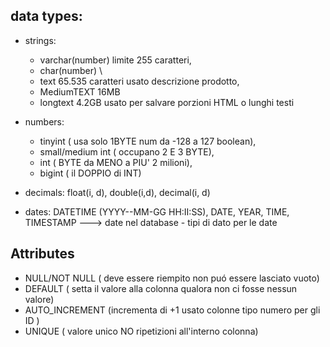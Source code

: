 ## data types:

- strings:

  - varchar(number) limite 255 caratteri,
  - char(number) \\
  - text 65.535 caratteri usato descrizione prodotto,
  - MediumTEXT 16MB
  - longtext 4.2GB usato per salvare porzioni HTML o lunghi testi

- numbers:

  - tinyint ( usa solo 1BYTE num da -128 a 127 boolean),
  - small/medium int ( occupano 2 E 3 BYTE),
  - int ( BYTE da MENO a PIU' 2 milioni),
  - bigint ( il DOPPIO di INT)

- decimals: float(i, d), double(i,d), decimal(i, d)

- dates: DATETIME (YYYY--MM-GG HH:II:SS), DATE, YEAR, TIME, TIMESTAMP ---> date nel database - tipi di dato per le date

## Attributes

- NULL/NOT NULL ( deve essere riempito non puó essere lasciato vuoto)
- DEFAULT ( setta il valore alla colonna qualora non ci fosse nessun valore)
- AUTO_INCREMENT (incrementa di +1 usato colonne tipo numero per gli ID )
- UNIQUE ( valore unico NO ripetizioni all'interno colonna)
